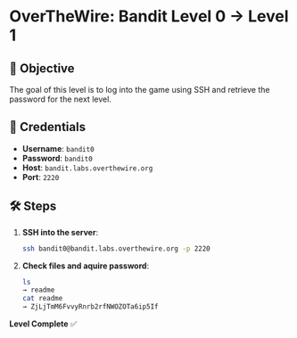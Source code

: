 # OverTheWire: Bandit Level 0 → Level 1

## 🧠 Objective
The goal of this level is to log into the game using SSH and retrieve the password for the next level.

## 🔐 Credentials
- **Username**: `bandit0`
- **Password**: `bandit0`
- **Host**: `bandit.labs.overthewire.org`
- **Port**: `2220`

## 🛠️ Steps

1. **SSH into the server**:
   ```bash
   ssh bandit0@bandit.labs.overthewire.org -p 2220
2. **Check files and aquire password**:
   ```bash
   ls
   → readme
   cat readme
   → ZjLjTmM6FvvyRnrb2rfNWOZOTa6ip5If
**Level Complete** ✅
